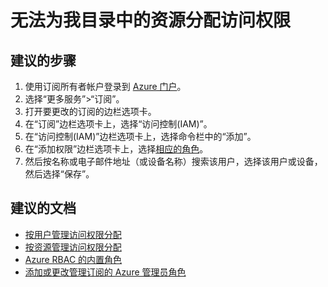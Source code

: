 <properties
    pageTitle="I can’t add or manage resources in my directory"
    description="无法添加或管理我的目录中的资源"
    service="microsoft.aad"
    resource="Microsoft_AAD_IAM"
    authors="Jeffsta-MSFT"
    displayOrder="2521"
    selfHelpType="resource"
    resourceTags="directory_overview"
    cloudEnvironments="public"
    />


# <a name="unable-to-assign-access-to-resources-in-my-directory"></a>无法为我目录中的资源分配访问权限

## <a name="recommended-steps"></a>**建议的步骤**
1.  使用订阅所有者帐户登录到 [Azure 门户](https://portal.azure.com)。 
2.  选择“更多服务”&gt;“订阅”。
3.  打开要更改的订阅的边栏选项卡。
4.  在“订阅”边栏选项卡上，选择“访问控制(IAM)”。
5.  在“访问控制(IAM)”边栏选项卡上，选择命令栏中的“添加”。 
6.  在“添加权限”边栏选项卡上，选择[相应的角色](https://docs.microsoft.com/azure/active-directory/role-based-access-built-in-roles)。
7.  然后按名称或电子邮件地址（或设备名称）搜索该用户，选择该用户或设备，然后选择“保存”。


## <a name="recommended-documents"></a>**建议的文档**
* [按用户管理访问权限分配](https://docs.microsoft.com/azure/active-directory/role-based-access-control-manage-assignments)
* [按资源管理访问权限分配](https://docs.microsoft.com/azure/active-directory/role-based-access-control-configure)
* [Azure RBAC 的内置角色](https://docs.microsoft.com/azure/active-directory/role-based-access-built-in-roles)
* [添加或更改管理订阅的 Azure 管理员角色](https://docs.microsoft.com/azure/billing/billing-add-change-azure-subscription-administrator) 

